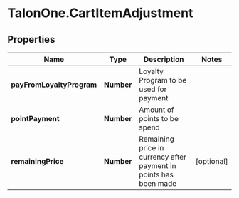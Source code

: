 # TalonOne.CartItemAdjustment

## Properties
Name | Type | Description | Notes
------------ | ------------- | ------------- | -------------
**payFromLoyaltyProgram** | **Number** | Loyalty Program to be used for payment | 
**pointPayment** | **Number** | Amount of points to be spend | 
**remainingPrice** | **Number** | Remaining price in currency after payment in points has been made | [optional] 


